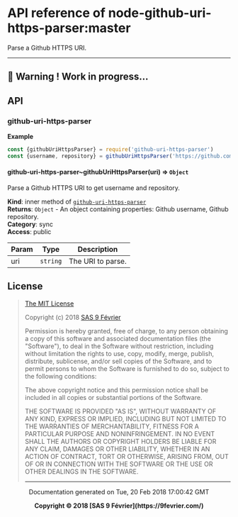 # API reference of node-github-uri-https-parser:master

Parse a Github HTTPS URI.

---
&#x1F34E; **__Warning !__ Work in progress...**
---
## API

<a name="module_github-uri-https-parser"></a>

### github-uri-https-parser
**Example**  
```js
const {githubUriHttpsParser} = require('github-uri-https-parser')
const {username, repository} = githubUriHttpsParser('https://github.com/9fv/node-github-uri-https-parser')
```
<a name="module_github-uri-https-parser..githubUriHttpsParser"></a>

#### github-uri-https-parser~githubUriHttpsParser(uri) ⇒ <code>Object</code>
Parse a Github HTTPS URI to get username and repository.

**Kind**: inner method of [<code>github-uri-https-parser</code>](#module_github-uri-https-parser)  
**Returns**: <code>Object</code> - An object containing properties: Github username, Github repository.  
**Category**: sync  
**Access**: public  

| Param | Type | Description |
| --- | --- | --- |
| uri | <code>string</code> | The URI to parse. |

## <a name="license"> License

>
> [The MIT License](https://opensource.org/licenses/MIT)
>
> Copyright (c) 2018 [SAS 9 Février](https://9fevrier.com/)
>
> Permission is hereby granted, free of charge, to any person obtaining a copy
> of this software and associated documentation files (the "Software"), to deal
> in the Software without restriction, including without limitation the rights
> to use, copy, modify, merge, publish, distribute, sublicense, and/or sell
> copies of the Software, and to permit persons to whom the Software is
> furnished to do so, subject to the following conditions:
>
> The above copyright notice and this permission notice shall be included in all
> copies or substantial portions of the Software.
>
> THE SOFTWARE IS PROVIDED "AS IS", WITHOUT WARRANTY OF ANY KIND, EXPRESS OR
> IMPLIED, INCLUDING BUT NOT LIMITED TO THE WARRANTIES OF MERCHANTABILITY,
> FITNESS FOR A PARTICULAR PURPOSE AND NONINFRINGEMENT. IN NO EVENT SHALL THE
>AUTHORS OR COPYRIGHT HOLDERS BE LIABLE FOR ANY CLAIM, DAMAGES OR OTHER
> LIABILITY, WHETHER IN AN ACTION OF CONTRACT, TORT OR OTHERWISE, ARISING FROM,
> OUT OF OR IN CONNECTION WITH THE SOFTWARE OR THE USE OR OTHER DEALINGS IN THE
> SOFTWARE.
>***
<p style="text-align: center">Documentation generated on Tue, 20 Feb 2018 17:00:42 GMT</p>
<p style="text-align: center; font-weight: bold;">Copyright &copy; 2018 [SAS 9 Février](https://9fevrier.com/)</p>

